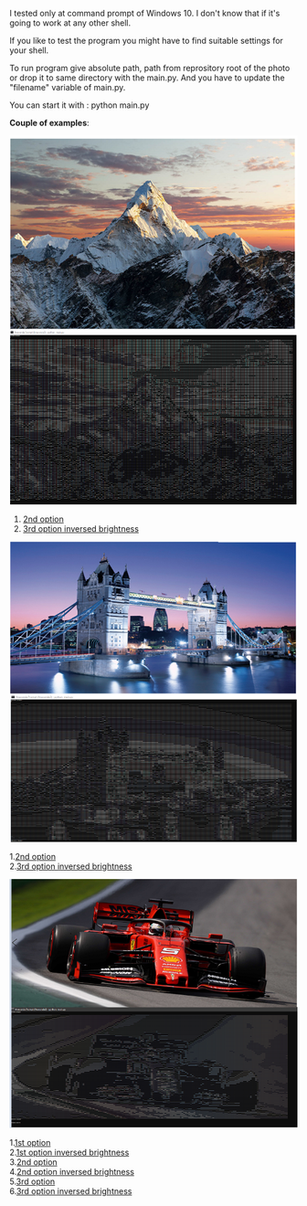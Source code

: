 I tested only at command prompt of Windows 10.
I don't know that if it's going to work at any other shell.

If you like to test the program you might have to find suitable settings for your shell.

To run program give absolute path, path from reprository root of the photo or drop it to same directory with the main.py.
And you have to update the "filename" variable of main.py.

You can start it with : python main.py

**Couple of examples**: 

<img src = "./examples/ex3.png"></img><br>

1. [2nd option](./examples/ex3.2.png)<br>
2. [3rd option inversed brightness](./examples/ex3.3r.png)<br>


<img src = "./examples/ex2.png"></img><br>

1.[2nd option](./examples/ex2.2.png)<br>
2.[3rd option inversed brightness](./examples/ex2.3r.png)<br>


<img src = "./examples/ex1.png"></img><br>

1.[1st option](./examples/ex1.1.png)<br>
2.[1st option inversed brightness](./examples/ex1.1r.png)<br>
3.[2nd option](./examples/ex1.2.png)<br>
4.[2nd option inversed brightness](./examples/ex1.2r.png)<br>
5.[3rd option](./examples/ex3.3.png)<br>
6.[3rd option inversed brightness](./examples/ex3.3r.png)<br>
